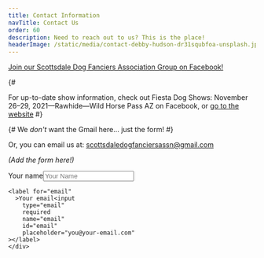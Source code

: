 ```yaml
---
title: Contact Information
navTitle: Contact Us
order: 60
description: Need to reach out to us? This is the place!
headerImage: /static/media/contact-debby-hudson-dr31squbfoa-unsplash.jpg
---
```


[Join our Scottsdale Dog Fanciers Association Group on Facebook!](https://www.facebook.com/groups/151412575520389)

{#
<!-- Why is there show information here? -->

For up-to-date show information, check out Fiesta Dog Shows: November 26–29, 2021—Rawhide—Wild Horse Pass AZ on Facebook, or [go to the website](http://www.fiestadogshows.com/)
#}

{# We _don't_ want the Gmail here... just the form! #}

​Or, you can email us at: [scottsdaledogfanciersassn@gmail.com](mailto:scottsdaledogfanciersassn@gmail.com)

_(Add the form here!)_

<form name="contact" class="form-default">
  <div class="grid x-grid-cols-1 gap-8 text-lg w-full">
    <label for="name"
      >Your name<input
        type="text"
        required
        name="name"
        id="name"
        placeholder="Your Name"
    ></label>

    <label for="email"
      >Your email<input
        type="email"
        required
        name="email"
        id="email"
        placeholder="you@your-email.com"
    ></label>
    </div>

</form>
